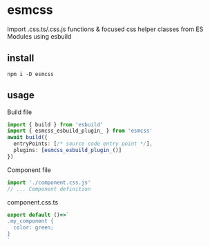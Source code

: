 # esmcss
Import .css.ts/.css.js functions &amp; focused css helper classes from ES Modules using esbuild

## install

[//]: @formatter:off
```
npm i -D esmcss
```
[//]: @formatter:on

## usage

Build file

[//]: @formatter:off
```ts
import { build } from 'esbuild'
import { esmcss_esbuild_plugin_ } from 'esmcss'
await build({
  entryPoints: [/* source code entry point */],
  plugins: [esmcss_esbuild_plugin_()]
})
```
[//]: @formatter:on

Component file

[//]: @formatter:off
```ts
import './component.css.js'
// ... Component definition
```
[//]: @formatter:on

component.css.ts

[//]: @formatter:off
```ts
export default ()=>`
.my_component {
  color: green;
}
`
```
[//]: @formatter:on
